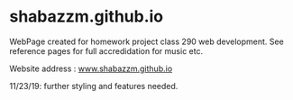 # shabazzm.github.io
WebPage created for homework project class 290 web development. 
See reference pages for full accredidation for music etc. 

Website address : www.shabazzm.github.io

11/23/19: further styling and features needed. 

